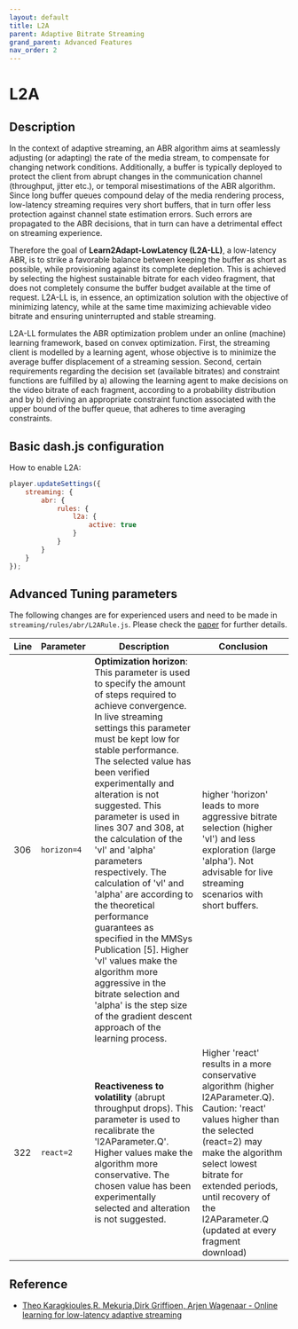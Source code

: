 ```yaml
---
layout: default
title: L2A
parent: Adaptive Bitrate Streaming
grand_parent: Advanced Features
nav_order: 2
---
```


# L2A

## Description

In the context of adaptive streaming, an ABR algorithm aims at seamlessly adjusting (or adapting) the rate of the media
stream, to compensate for changing network conditions. Additionally, a buffer is typically deployed to protect the
client from abrupt changes in the communication channel (throughput, jitter etc.), or temporal misestimations of the ABR
algorithm. Since long buffer queues compound delay of the media rendering process, low-latency streaming requires very
short buffers, that in turn offer less protection against channel state estimation errors. Such errors are propagated to
the ABR decisions, that in turn can have a detrimental effect on streaming experience.

Therefore the goal of  **Learn2Adapt-LowLatency (L2A-LL)**, a low-latency ABR, is to strike a favorable balance between
keeping the buffer as short as possible, while provisioning against its complete depletion. This is achieved by
selecting the highest sustainable bitrate for each video fragment, that does not completely consume the buffer budget
available at the time of request. L2A-LL is, in essence, an optimization solution with the objective of minimizing
latency, while at the same time maximizing achievable video bitrate and ensuring uninterrupted and stable streaming.

L2A-LL formulates the ABR optimization problem under an online (machine) learning framework, based on convex
optimization. First, the streaming client is modelled by a learning agent, whose objective is to minimize the average
buffer displacement of a streaming session. Second, certain requirements regarding the decision set (available bitrates)
and constraint functions are fulfilled by a) allowing the learning agent to make decisions on the video bitrate of each
fragment, according to a probability distribution and by b) deriving an appropriate constraint function associated with
the upper bound of the buffer queue, that adheres to time averaging constraints.

## Basic dash.js configuration

How to enable L2A:

```js
player.updateSettings({
    streaming: {
        abr: {
            rules: {
                l2a: {
                    active: true
                }
            }
        }
    }
});
```

## Advanced Tuning parameters

The following changes are for experienced users and need to be made in `streaming/rules/abr/L2ARule.js`. Please check
the [paper](https://dl.acm.org/doi/pdf/10.1145/3339825.3397042) for further details.

| Line | Parameter   | Description                                                                                                                                                                                                                                                                                                                                                                                                                                                                                                                                                                                                                                                                                                            | Conclusion                                                                                                                                                                                                                                                                               |
|------|-------------|------------------------------------------------------------------------------------------------------------------------------------------------------------------------------------------------------------------------------------------------------------------------------------------------------------------------------------------------------------------------------------------------------------------------------------------------------------------------------------------------------------------------------------------------------------------------------------------------------------------------------------------------------------------------------------------------------------------------|------------------------------------------------------------------------------------------------------------------------------------------------------------------------------------------------------------------------------------------------------------------------------------------|
| 306  | `horizon=4` | **Optimization horizon**: This parameter is used to specify the amount of steps required to achieve convergence. In live streaming settings this parameter must be kept low for stable performance. The selected value has been verified experimentally and alteration is not suggested. This parameter is used in lines 307 and 308, at the calculation of the 'vl' and 'alpha' parameters respectively. The calculation of 'vl' and 'alpha' are according to the theoretical performance guarantees as specified in the MMSys Publication [5]. Higher 'vl' values make the algorithm more aggressive in the bitrate selection and 'alpha' is the step size of the gradient descent approach of the learning process. | higher 'horizon' leads to more aggressive bitrate selection (higher 'vl') and less exploration (large 'alpha'). Not advisable for live streaming scenarios with short buffers.                                                                                                           |
| 322  | `react=2`   | **Reactiveness to volatility** (abrupt throughput drops). This parameter is used to recalibrate the 'l2AParameter.Q'. Higher values make the algorithm more conservative. The chosen value has been experimentally selected and alteration is not suggested.                                                                                                                                                                                                                                                                                                                                                                                                                                                           | Higher 'react' results in a more conservative algorithm (higher l2AParameter.Q). Caution: 'react' values higher than the selected (react=2) may make the algorithm select lowest bitrate for extended periods, until recovery of the l2AParameter.Q (updated at every fragment download) |

## Reference
* [Theo Karagkioules,R. Mekuria,Dirk  Griffioen, Arjen  Wagenaar - Online learning for low-latency adaptive streaming](https://dl.acm.org/doi/pdf/10.1145/3339825.3397042)
